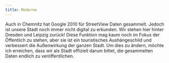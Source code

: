 ```yaml
---
title: Moderne
---
```

Auch in Chemnitz hat Google 2010 für StreetView Daten gesammelt. Jedoch ist unsere Stadt noch immer nicht digital zu erkunden. Wir stehen hier hinter Dresden und Leipzig zurück! Diese Funktion mag kaum noch im Fokus der Öffentlich zu stehen, aber sie ist ein touristisches Aushängeschild und verbessert die Außenwirkung der ganzen Stadt. Um dies zu ändern, möchte ich erreichen, dass wir als Stadt offiziell darum bittet, die gesammelten Daten endlich zu veröffentlichen.